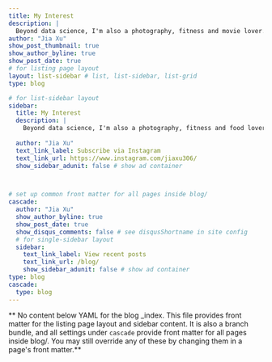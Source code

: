 ```yaml
---
title: My Interest
description: |
  Beyond data science, I'm also a photography, fitness and movie lover.
author: "Jia Xu"
show_post_thumbnail: true
show_author_byline: true
show_post_date: true
# for listing page layout
layout: list-sidebar # list, list-sidebar, list-grid
type: blog

# for list-sidebar layout
sidebar: 
  title: My Interest
  description: |
    Beyond data science, I'm also a photography, fitness and food lover.
    
  author: "Jia Xu"
  text_link_label: Subscribe via Instagram
  text_link_url: https://www.instagram.com/jiaxu306/
  show_sidebar_adunit: false # show ad container



# set up common front matter for all pages inside blog/
cascade:
  author: "Jia Xu"
  show_author_byline: true
  show_post_date: true
  show_disqus_comments: false # see disqusShortname in site config
  # for single-sidebar layout
  sidebar:
    text_link_label: View recent posts
    text_link_url: /blog/
    show_sidebar_adunit: false # show ad container
type: blog
cascade:
  type: blog
---
```


** No content below YAML for the blog _index. This file provides front matter for the listing page layout and sidebar content. It is also a branch bundle, and all settings under `cascade` provide front matter for all pages inside blog/. You may still override any of these by changing them in a page's front matter.**
